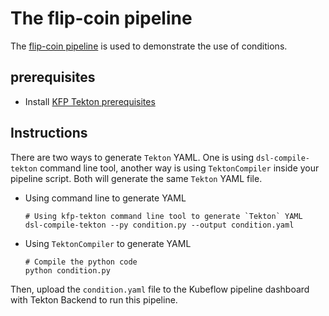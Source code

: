 # The flip-coin pipeline

The [flip-coin pipeline](https://github.com/kubeflow/pipelines/blob/master/samples/core/condition/condition.py)
is used to demonstrate the use of conditions.

## prerequisites
- Install [KFP Tekton prerequisites](/samples/README.md)

## Instructions
There are two ways to generate `Tekton` YAML. One is using `dsl-compile-tekton` command line tool, another way is using `TektonCompiler` inside your pipeline script. Both will generate the same `Tekton` YAML file.

* Using command line to generate YAML

    ```
    # Using kfp-tekton command line tool to generate `Tekton` YAML
    dsl-compile-tekton --py condition.py --output condition.yaml
    ```

* Using `TektonCompiler` to generate YAML
    ```
    # Compile the python code
    python condition.py
    ```

Then, upload the `condition.yaml` file to the Kubeflow pipeline dashboard with Tekton Backend to run this pipeline.
